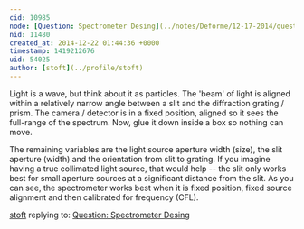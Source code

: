 ```yaml
---
cid: 10985
node: [Question: Spectrometer Desing](../notes/Deforme/12-17-2014/question-spectrometer-desing)
nid: 11480
created_at: 2014-12-22 01:44:36 +0000
timestamp: 1419212676
uid: 54025
author: [stoft](../profile/stoft)
---
```


Light is a wave, but think about it as particles. The 'beam' of light is aligned within a relatively narrow angle between a slit and the diffraction grating / prism. The camera / detector is in a fixed position, aligned so it sees the full-range of the spectrum. Now, glue it down inside a box so nothing can move.

The remaining variables are the light source aperture width (size), the slit aperture (width) and the orientation from slit to grating. If you imagine having a true collimated light source, that would help -- the slit only works best for small aperture sources at a significant distance from the slit. As you can see, the spectrometer works best when it is fixed position, fixed source alignment and then calibrated for frequency (CFL).


[stoft](../profile/stoft) replying to: [Question: Spectrometer Desing](../notes/Deforme/12-17-2014/question-spectrometer-desing)

